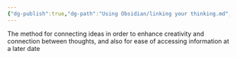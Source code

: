 ```yaml
---
{"dg-publish":true,"dg-path":"Using Obsidian/linking your thinking.md","permalink":"/using-obsidian/linking-your-thinking/","noteIcon":"","created":"2023-07-25T16:26:44","updated":"2023-07-25T16:26:46.741-04:00"}
---
```



The method for connecting ideas in order to enhance creativity and connection between thoughts, and also for ease of accessing information at a later date



